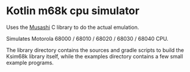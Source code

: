 # Kotlin m68k cpu simulator

Uses the [Musashi](https://github.com/kstenerud/Musashi) C library to do the actual emulation.

Simulates Motorola 68000 / 68010 / 68020 / 68030 / 68040 CPU.


The library directory contains the sources and gradle scripts to build the Ksim68k library itself,
while the examples directory contains a few small example programs.
